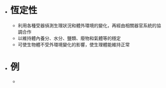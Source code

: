 - # 恆定性
	- 利用各種受器偵測生理狀況和體外環境的變化，再經由相關器官系統的協調合作
	- 以維持體內養分、水分、鹽類、廢物和氣體等的穩定
	- 可使生物體不受外環境變化的影響，使生理體能維持正常
- # 例
	-